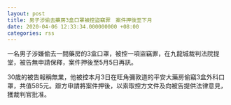 ```yaml
---
layout: post
title: 男子涉偷去藥房3盒口罩被控盜竊罪　案件押後至下月
date: 2020-04-06 12:33:34.000000000 +08:00
categories: rss
---
```


一名男子涉嫌偷去一間藥房的3盒口罩，被控一項盜竊罪，在九龍城裁判法院提堂，被告無申請保釋，案件押後至5月5日再訊。

30歲的被告報稱無業，他被控本月3日在旺角彌敦道的平安大藥房偷竊3盒外科口罩，共值585元。辯方申請將案件押後，以索取控方文件及向被告提供法律意見，獲裁判官批准。
